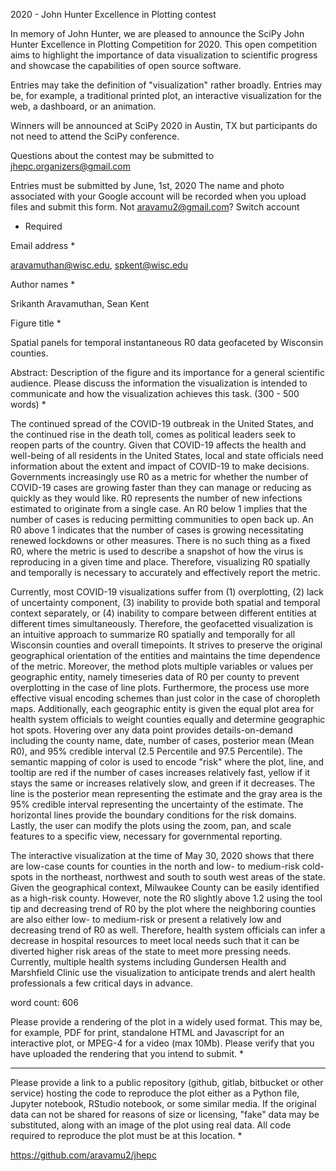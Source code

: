 2020 - John Hunter Excellence in Plotting contest

In memory of John Hunter, we are pleased to announce the SciPy John Hunter Excellence in Plotting Competition for 2020. This open competition aims to highlight the importance of data visualization to scientific progress and showcase the capabilities of open source software.

Entries may take the definition of "visualization" rather broadly. Entries may be, for example, a traditional printed plot, an interactive visualization for the web, a dashboard, or an animation.

Winners will be announced at SciPy 2020 in Austin, TX but participants do not need to attend the SciPy conference.

Questions about the contest may be submitted to jhepc.organizers@gmail.com 

Entries must be submitted by June, 1st, 2020
The name and photo associated with your Google account will be recorded when you upload files and submit this form. Not aravamu2@gmail.com? Switch account
* Required

Email address *

aravamuthan@wisc.edu, spkent@wisc.edu

Author names *

Srikanth Aravamuthan, Sean Kent

Figure title *

Spatial panels for temporal instantaneous R0 data geofaceted by Wisconsin counties.

Abstract: Description of the figure and its importance for a general scientific audience. Please discuss the information the visualization is intended to communicate and how the visualization achieves this task. (300 - 500 words) *

The continued spread of the COVID-19 outbreak in the United States, and the continued rise in the death toll, comes as political leaders seek to reopen parts of the country. Given that COVID-19 affects the health and well-being of all residents in the United States, local and state officials need information about the extent and impact of COVID-19 to make decisions. Governments increasingly use R0 as a metric for whether the number of COVID-19 cases are growing faster than they can manage or reducing as quickly as they would like. R0 represents the number of new infections estimated to originate from a single case. An R0 below 1 implies that the number of cases is reducing permitting communities to open back up. An R0 above 1 indicates that the number of cases is growing necessitating renewed lockdowns or other measures. There is no such thing as a fixed R0, where the metric is used to describe a snapshot of how the virus is reproducing in a given time and place. Therefore, visualizing R0 spatially and temporally is necessary to accurately and effectively report the metric. 

Currently, most COVID-19 visualizations suffer from (1) overplotting, (2) lack of uncertainty component, (3) inability to provide both spatial and temporal context separately, or (4) inability to compare between different entities at different times simultaneously.  Therefore, the geofacetted visualization is an intuitive approach to summarize R0 spatially and temporally for all Wisconsin counties and overall timepoints. It strives to preserve the original geographical orientation of the entities and maintains the time dependence of the metric. Moreover, the method plots multiple variables or values per geographic entity, namely timeseries data of R0 per county to prevent overplotting in the case of line plots. Furthermore, the process use more effective visual encoding schemes than just color in the case of choropleth maps. Additionally, each geographic entity is given the equal plot area for health system officials to weight counties equally and determine geographic hot spots. Hovering over any data point provides details-on-demand including the county name, date, number of cases, posterior mean (Mean R0), and 95% credible interval (2.5 Percentile and 97.5 Percentile). The semantic mapping of color is used to encode "risk" where the plot, line, and tooltip are red if the number of cases increases relatively fast, yellow if it stays the same or increases relatively slow, and green if it decreases. The line is the posterior mean representing the estimate and the gray area is the 95% credible interval representing the uncertainty of the estimate. The horizontal lines provide the boundary conditions for the risk domains. Lastly, the user can modify the plots using the zoom, pan, and scale features to a specific view, necessary for governmental reporting.

The interactive visualization at the time of May 30, 2020 shows that there are low-case counts for counties in the north and low- to medium-risk cold-spots in the northeast, northwest and south to south west areas of the state. Given the geographical context, Milwaukee County can be easily identified as a high-risk county. However, note the R0 slightly above 1.2 using the tool tip and decreasing trend of R0 by the plot where the neighboring counties are also either low- to medium-risk or present a relatively low and decreasing trend of R0 as well. Therefore, health system officials can infer a decrease in hospital resources to meet local needs such that it can be diverted higher risk areas of the state to meet more pressing needs. Currently, multiple health systems including Gundersen Health and Marshfield Clinic use the visualization to anticipate trends and alert health professionals a few critical days in advance.

word count: 606

Please provide a rendering of the plot in a widely used format. This may be, for example, PDF for print, standalone HTML and Javascript for an interactive plot, or MPEG-4 for a video (max 10Mb). Please verify that you have uploaded the rendering that you intend to submit. *

---

Please provide a link to a public repository (github, gitlab, bitbucket or other service) hosting the code to reproduce the plot either as a Python file, Jupyter notebook, RStudio notebook, or some similar media. If the original data can not be shared for reasons of size or licensing, "fake" data may be substituted, along with an image of the plot using real data. All code required to reproduce the plot must be at this location. *

https://github.com/aravamu2/jhepc

